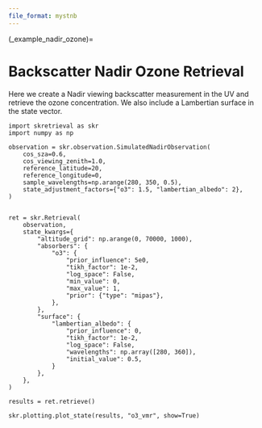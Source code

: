 ```yaml
---
file_format: mystnb
---
```


(_example_nadir_ozone)=
# Backscatter Nadir Ozone Retrieval

Here we create a Nadir viewing backscatter measurement in the UV and retrieve the ozone concentration.
We also include a Lambertian surface in the state vector.

```{code-cell}
import skretrieval as skr
import numpy as np

observation = skr.observation.SimulatedNadirObservation(
    cos_sza=0.6,
    cos_viewing_zenith=1.0,
    reference_latitude=20,
    reference_longitude=0,
    sample_wavelengths=np.arange(280, 350, 0.5),
    state_adjustment_factors={"o3": 1.5, "lambertian_albedo": 2},
)


ret = skr.Retrieval(
    observation,
    state_kwargs={
        "altitude_grid": np.arange(0, 70000, 1000),
        "absorbers": {
            "o3": {
                "prior_influence": 5e0,
                "tikh_factor": 1e-2,
                "log_space": False,
                "min_value": 0,
                "max_value": 1,
                "prior": {"type": "mipas"},
            },
        },
        "surface": {
            "lambertian_albedo": {
                "prior_influence": 0,
                "tikh_factor": 1e-2,
                "log_space": False,
                "wavelengths": np.array([280, 360]),
                "initial_value": 0.5,
            }
        },
    },
)

results = ret.retrieve()

skr.plotting.plot_state(results, "o3_vmr", show=True)
```
